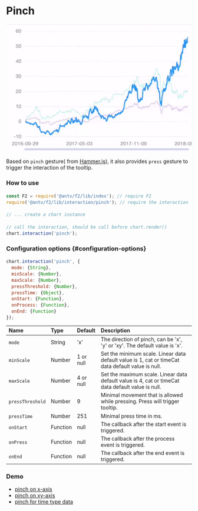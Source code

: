 # Pinch

![](../../.gitbook/assets/ezgif.com-video-to-gif-1.gif)

Based on `pinch`  gesture\( from [Hammer.js](http://hammerjs.github.io/recognizer-pinch/)\), it also provides `press`  gesture to trigger the interaction of the tooltip.

### How to use

```javascript
const F2 = require('@antv/f2/lib/index'); // require F2
require('@antv/f2/lib/interaction/pinch'); // require the interaction

// ... create a chart instance

// call the interaction, should be call before chart.render()
chart.interaction('pinch');
```

### Configuration options {#configuration-options}

```javascript
chart.interaction('pinch', {
  mode: {String}, 
  minScale: {Number}, 
  maxScale: {Number},
  pressThreshold: {Number},
  pressTime: {Object},
  onStart: {Function},
  onProcess: {Function},
  onEnd: {Function}
});
```

| Name | Type | Default | Description |
| :--- | :--- | :--- | :--- |
| `mode` | String | 'x' | The direction of pinch, can be 'x', 'y' or 'xy'. The default value is 'x'. |
| `minScale` | Number | 1 or null | Set the minimum scale. Linear data default value is 1, cat or timeCat data default value is null. |
| `maxScale` | Number | 4 or null | Set the maximum scale. Linear data default value is 4, cat or timeCat data default value is null. |
| `pressThreshold` | Number | 9 | Minimal movement that is allowed while pressing. Press will trigger tooltip. |
| `pressTime` | Number | 251 | Minimal press time in ms. |
| `onStart` | Function | null | The callback after the start event is triggered. |
| `onPress` | Function | null | The callback after the process event is triggered. |
| `onEnd` | Function | null | The callback after the end event is triggered. |

### Demo

* [pinch on x-axis](https://antv.alipay.com/zh-cn/f2/3.x/demo/interaction/pinch-and-pan-for-smooth-line.html)
* [pinch on xy-axis](https://antv.alipay.com/zh-cn/f2/3.x/demo/interaction/pinch-and-pan-for-scatter-chart.html)
* [pinch for time type data](https://antv.alipay.com/zh-cn/f2/3.x/demo/interaction/pinch-and-pan-for-line-chart.html)

